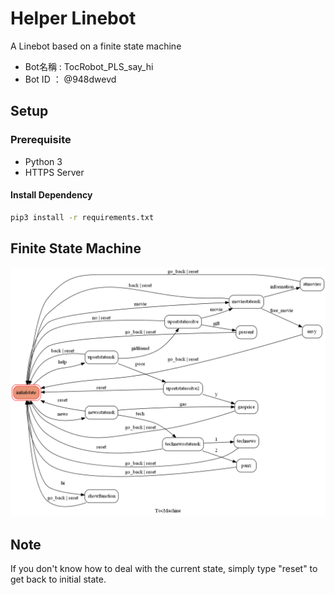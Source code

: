 # Helper Linebot

A Linebot based on a finite state machine

* Bot名稱 : TocRobot_PLS_say_hi
* Bot ID ： @948dwevd


## Setup

### Prerequisite
* Python 3
* HTTPS Server

#### Install Dependency
```sh
pip3 install -r requirements.txt
```

## Finite State Machine
![fsm](fsm.png)

## Note
If you don't know how to deal with the current state, simply type "reset" to get back to initial state.

